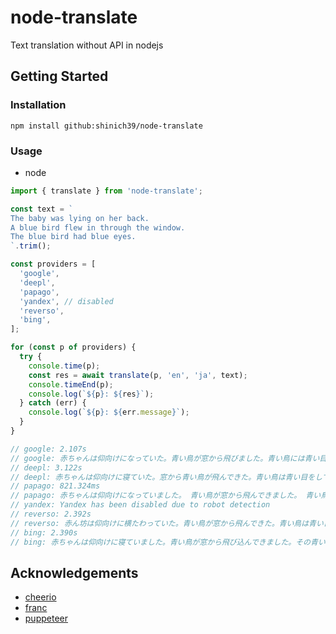 # node-translate

Text translation without API in nodejs

## Getting Started

### Installation

```console
npm install github:shinich39/node-translate
```

### Usage

- node

```js
import { translate } from 'node-translate';

const text = `
The baby was lying on her back. 
A blue bird flew in through the window. 
The blue bird had blue eyes.
`.trim();

const providers = [
  'google',
  'deepl',
  'papago',
  'yandex', // disabled
  'reverso',
  'bing',
];

for (const p of providers) {
  try {
    console.time(p);
    const res = await translate(p, 'en', 'ja', text);
    console.timeEnd(p);
    console.log(`${p}: ${res}`);
  } catch (err) {
    console.log(`${p}: ${err.message}`);
  }
}

// google: 2.107s
// google: 赤ちゃんは仰向けになっていた。青い鳥が窓から飛びました。青い鳥には青い目がありました。
// deepl: 3.122s
// deepl: 赤ちゃんは仰向けに寝ていた。窓から青い鳥が飛んできた。青い鳥は青い目をしていた。
// papago: 821.324ms
// papago: 赤ちゃんは仰向けになっていました。 青い鳥が窓から飛んできました。 青い鳥は青い目をしていました。
// yandex: Yandex has been disabled due to robot detection
// reverso: 2.392s
// reverso: 赤ん坊は仰向けに横たわっていた。青い鳥が窓から飛んできた。青い鳥は青い目をしていた。
// bing: 2.390s
// bing: 赤ちゃんは仰向けに寝ていました。青い鳥が窓から飛び込んできました。その青い鳥は青い目を持っていました
```

## Acknowledgements

- [cheerio](https://www.npmjs.com/package/cheerio)
- [franc](https://www.npmjs.com/package/franc)
- [puppeteer](https://pptr.dev/)